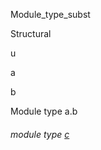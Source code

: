 Module_type_subst

Structural

u

a

b

Module type a.b

<a id="module-type-c"></a>

###### module type [c](Module_type_subst.Structural.module-type-u.module-type-a.module-type-b.module-type-c.md)